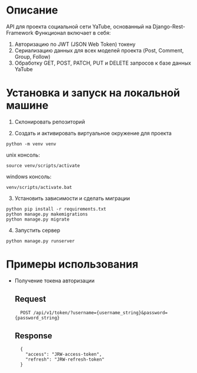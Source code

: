 # Описание
API для проекта социальной сети YaTube, основанный на Django-Rest-Framework
Функционал включает в себя:
1) Авторизацию по JWT (JSON Web Token) токену
2) Сериализацию данных для всех моделей проекта (Post, Comment, Group, Follow)
3) Обработку GET, POST, PATCH, PUT и DELETE запросов к базе данных YaTube

# Установка и запуск на локальной машине
1. Склонировать репозиторий

2. Создать и активировать виртуальное окружение для проекта

```python -m venv venv```

unix консоль:

```source venv/scripts/activate```

windows консоль:

```venv/scripts/activate.bat```

3. Установить зависимости и сделать миграции

```
python pip install -r requirements.txt
python manage.py makemigrations
python manage.py migrate
```

4. Запустить сервер

```python manage.py runserver```

# Примеры использования

* Получение токена авторизации
    ## Request
    ```
      POST /api/v1/token/?username={username_string}&password={password_string}
    ```
    ## Response
        {
          "access": "JRW-access-token",
          "refresh": "JRW-refresh-token"
        }
  
  
  
  
  
  
